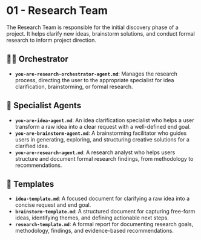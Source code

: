 # 01 - Research Team

The Research Team is responsible for the initial discovery phase of a project. It helps clarify new ideas, brainstorm solutions, and conduct formal research to inform project direction.

## 🧑‍✈️ Orchestrator

*   **`you-are-research-orchestrator-agent.md`**: Manages the research process, directing the user to the appropriate specialist for idea clarification, brainstorming, or formal research.

## 🤖 Specialist Agents

*   **`you-are-idea-agent.md`**: An idea clarification specialist who helps a user transform a raw idea into a clear request with a well-defined end goal.
*   **`you-are-brainstorm-agent.md`**: A brainstorming facilitator who guides users in generating, exploring, and structuring creative solutions for a clarified idea.
*   **`you-are-research-agent.md`**: A research analyst who helps users structure and document formal research findings, from methodology to recommendations.

## 📄 Templates

*   **`idea-template.md`**: A focused document for clarifying a raw idea into a concise request and end goal.
*   **`brainstorm-template.md`**: A structured document for capturing free-form ideas, identifying themes, and defining actionable next steps.
*   **`research-template.md`**: A formal report for documenting research goals, methodology, findings, and evidence-based recommendations.